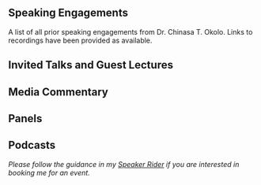## Speaking Engagements
A list of all prior speaking engagements from Dr. Chinasa T. Okolo. Links to recordings have been provided as available.


## Invited Talks and Guest Lectures



## Media Commentary



## Panels



## Podcasts



_Please follow the guidance in my [Speaker Rider](https://github.com/chinasaokolo/MediaKit/blob/main/speaker-rider.md) if you are interested in booking me for an event._
